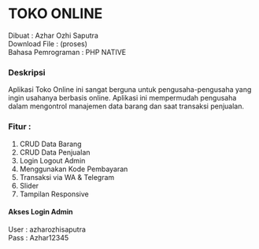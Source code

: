 # TOKO ONLINE
Dibuat : Azhar Ozhi Saputra <br>
Download File : (proses)<br>
Bahasa Pemrograman : PHP NATIVE

### Deskripsi
Aplikasi Toko Online ini sangat berguna untuk pengusaha-pengusaha yang ingin usahanya berbasis online. Aplikasi ini mempermudah pengusaha dalam mengontrol manajemen data barang dan saat transaksi penjualan.

### Fitur :
1. CRUD Data Barang
2. CRUD Data Penjualan
3. Login Logout Admin
4. Menggunakan Kode Pembayaran
5. Transaksi via WA & Telegram
6. Slider 
7. Tampilan Responsive

#### Akses Login Admin
User : azharozhisaputra <br>
Pass : Azhar12345
